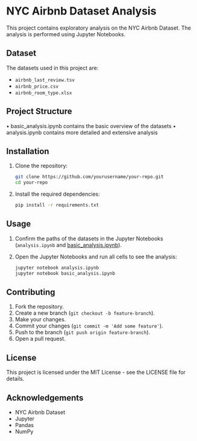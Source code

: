 # NYC Airbnb Dataset Analysis

This project contains exploratory analysis on the NYC Airbnb Dataset. The analysis is performed using Jupyter Notebooks.

## Dataset

The datasets used in this project are:
- `airbnb_last_review.tsv`
- `airbnb_price.csv`
- `airbnb_room_type.xlsx`

## Project Structure
• basic_analysis.ipynb contains the basic overview of the datasets
• analysis.ipynb contains more detailed and extensive analysis



## Installation

1. Clone the repository:
    ```bash
    git clone https://github.com/yourusername/your-repo.git
    cd your-repo
    ```

2. Install the required dependencies:
    ```bash
    pip install -r requirements.txt
    ```

## Usage

1. Confirm the paths of the datasets in the Jupyter Notebooks (`analysis.ipynb` and [basic_analysis.ipynb](http://_vscodecontentref_/6)).

2. Open the Jupyter Notebooks and run all cells to see the analysis:
    ```bash
    jupyter notebook analysis.ipynb
    jupyter notebook basic_analysis.ipynb
    ```

## Contributing

1. Fork the repository.
2. Create a new branch (`git checkout -b feature-branch`).
3. Make your changes.
4. Commit your changes (`git commit -m 'Add some feature'`).
5. Push to the branch (`git push origin feature-branch`).
6. Open a pull request.

## License

This project is licensed under the MIT License - see the LICENSE file for details.

## Acknowledgements

- NYC Airbnb Dataset
- Jupyter
- Pandas
- NumPy